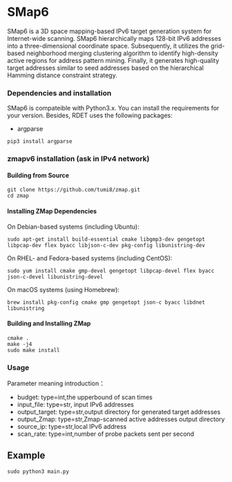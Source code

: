# SMap6

SMap6 is a 3D space mapping-based IPv6 target generation system for Internet-wide scanning. SMap6 hierarchically maps 128-bit IPv6 addresses into a three-dimensional coordinate space. Subsequently, it utilizes the grid-based neighborhood merging clustering algorithm to identify high-density active regions for address pattern mining. Finally, it generates high-quality target addresses similar to seed addresses based on the hierarchical Hamming distance constraint strategy.

### Dependencies and installation

SMap6 is compateible with Python3.x. You can install the requirements for your version. Besides, RDET uses the following packages:

* argparse

```
pip3 install argparse
```

### zmapv6 installation (ask in IPv4 network)

####  Building from Source

```
git clone https://github.com/tumi8/zmap.git
cd zmap
```

#### Installing ZMap Dependencies

On Debian-based systems (including Ubuntu):

```
sudo apt-get install build-essential cmake libgmp3-dev gengetopt libpcap-dev flex byacc libjson-c-dev pkg-config libunistring-dev
```

On RHEL- and Fedora-based systems (including CentOS):

```
sudo yum install cmake gmp-devel gengetopt libpcap-devel flex byacc json-c-devel libunistring-devel
```

On macOS systems (using Homebrew):

```
brew install pkg-config cmake gmp gengetopt json-c byacc libdnet libunistring
```

#### Building and Installing ZMap

```
cmake .
make -j4
sudo make install
```

### Usage

Parameter meaning introduction：

* budget: type=int,the upperbound of scan times
* input_file:  type=str, input IPv6 addresses
* output_target: type=str,output directory for generated target addresses
* output_Zmap: type=str,Zmap-scanned active addresses output directory
* source_ip: type=str,local IPv6 address
* scan_rate: type=int,number of probe packets sent per second

## Example

```
sudo python3 main.py
```

